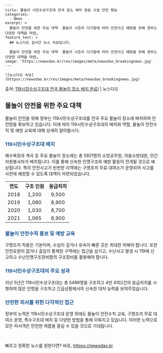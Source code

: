     ---
    title: 물놀이 시민수상구조대 전국 장소 배치 완료 시설 안전 확보
    categories:
      - News
    excerpt: >
      물놀이 안전을 위한 주요 대책  물놀이 시즌이 다가옴에 따라 안전사고 예방을 위해 정부는 다양한 대책을 마련…
    feature_text: >
      ## 뉴스다오 실시간 뉴스 속보입니다.
    
      물놀이 안전을 위한 주요 대책  물놀이 시즌이 다가옴에 따라 안전사고 예방을 위해 정부는 다양한 대책을 마련…
    image: 'https://newsdao.kr/res/images/meta/newsdao_breakingnews.jpg'
    ---
    
    ![뉴스다오 속보](httpss://newsdao.kr/res/images/meta/newsdao_breakingnews.jpg)

<p>출처: <a href="httpss://newsdao.kr/4595" rel="dofollow">119시민수상구조대 전국 물놀이 장소 배치 완료!</a> | 뉴스다오</p>

<h2 data-ke-size="size26">물놀이 안전을 위한 주요 대책</h2>
물놀이 안전을 위해 정부는 119시민수상구조대를 전국 주요 물놀이 장소에 배치하여 안전망을 확보하고 있습니다. 이에 따라 119시민수상구조대의 배치와 역할, 물놀이 안전수칙 및 예방 교육에 대해 상세히 알아봅시다.

<h3><b><span style="color: #1a5490;">119시민수상구조대 배치</span></b></h3>
해수욕장과 계곡 등 주요 물놀이 장소에는 총 5921명의 소방공무원, 의용소방대원, 민간자원봉사자가 배치됩니다. 이를 통해 신속한 인명구조와 예방 활동이 전개될 것으로 예상됩니다. 특히 안전사고가 빈번한 지역에는 구명조끼 무료 대여소가 운영되어 사고를 사전에 예방할 수 있도록 대책이 마련되었습니다.

<table>
    <tr>
        <td style="text-align: center; height: 17px;"><b>연도</b></td>
        <td style="text-align: center; height: 17px;"><b>구조 인원</b></td>
        <td style="text-align: center; height: 17px;"><b>응급처치</b></td>
    </tr>
    <tr>
        <td style="text-align: center; height: 17px;">2018</td>
        <td style="text-align: center; height: 17px;">1,200</td>
        <td style="text-align: center; height: 17px;">9,500</td>
    </tr>
    <tr>
        <td style="text-align: center; height: 17px;">2019</td>
        <td style="text-align: center; height: 17px;">1,080</td>
        <td style="text-align: center; height: 17px;">8,900</td>
    </tr>
    <tr>
        <td style="text-align: center; height: 17px;">2020</td>
        <td style="text-align: center; height: 17px;">1,030</td>
        <td style="text-align: center; height: 17px;">8,700</td>
    </tr>
    <tr>
        <td style="text-align: center; height: 17px;">2021</td>
        <td style="text-align: center; height: 17px;">1,065</td>
        <td style="text-align: center; height: 17px;">8,900</td>
    </tr>
</table>

<h3><b><span style="color: #1a5490;">물놀이 안전수칙 홍보 및 예방 교육</span></b></h3>
구명조끼 착용은 기본이며, 수심이 깊거나 유속이 빠른 곳은 최대한 피해야 합니다. 또한 안전요원이 없거나 출입이 통제된 구역에는 접근을 삼가고, 수난사고 발생 시 119에 신고하고 수난인명구조장비함의 구조장비를 활용해야 합니다.

<h3><b><span style="color: #1a5490;">119시민수상구조대의 주요 성과</span></b></h3>
지난 5년간 119시민수상구조대는 총 5499명을 구조하고 4만 4102건의 응급처치를 시행하여 많은 인명을 구조하고 긴급상황에서의 신속한 대처 능력을 보여주었습니다.

<h3><b><span style="color: #1a5490;">안전한 피서를 위한 다각적인 접근</span></b></h3>
정부의 노력은 119시민수상구조대 운영 외에도 물놀이 안전수칙 교육, 구명조끼 무료 대여소 운영, 특수구조대 배치 등 다양한 방법을 통해 이뤄지고 있습니다. 이러한 노력으로 모든 피서객은 안전한 여름을 즐길 수 있을 것으로 기대됩니다.
<p data-ke-size="size16">&nbsp;</p> 

빠르고 정확한 뉴스를 원한다면? 바로, <a href="httpss://newsdao.kr" rel="dofollow">httpss://newsdao.kr</a>


    